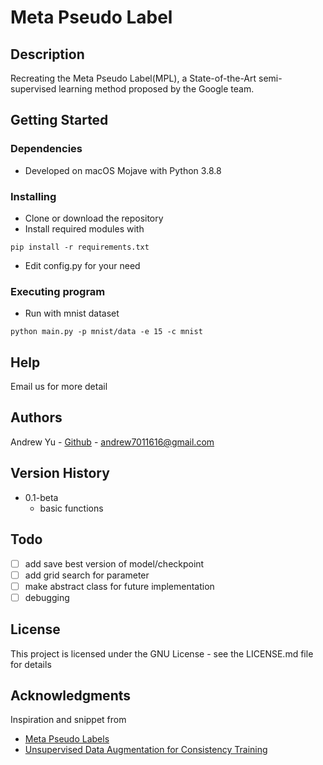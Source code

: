 # Meta Pseudo Label

## Description

Recreating the Meta Pseudo Label(MPL), a State-of-the-Art  semi-supervised learning method proposed by the Google team.

## Getting Started

### Dependencies

* Developed on macOS Mojave with Python 3.8.8

### Installing

* Clone or download the repository
* Install required modules with
```
pip install -r requirements.txt
```
* Edit config.py for your need

### Executing program

* Run with mnist dataset
```
python main.py -p mnist/data -e 15 -c mnist
```

## Help

Email us for more detail

## Authors

Andrew Yu - [Github](https://github.com/yuyenchu) - andrew7011616@gmail.com

## Version History

* 0.1-beta
    * basic functions

## Todo

- [ ] add save best version of model/checkpoint
- [ ] add grid search for parameter
- [ ] make abstract class for future implementation
- [ ] debugging

## License

This project is licensed under the GNU License - see the LICENSE.md file for details

## Acknowledgments

Inspiration and snippet from
* [Meta Pseudo Labels](https://arxiv.org/abs/2003.10580)
* [Unsupervised Data Augmentation for Consistency Training](https://arxiv.org/abs/1904.12848)